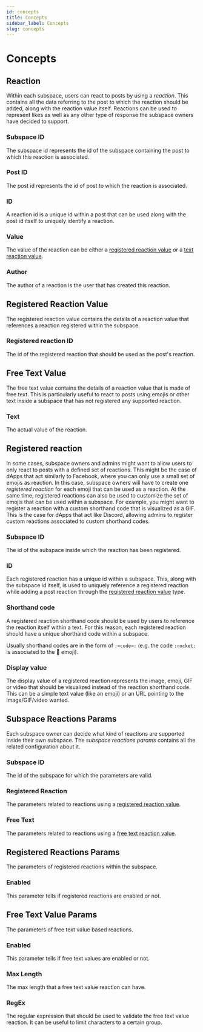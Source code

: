 ```yaml
---
id: concepts
title: Concepts
sidebar_label: Concepts
slug: concepts
---
```


# Concepts 

## Reaction
Within each subspace, users can react to posts by using a _reaction_. This contains all the data referring to the post to which the reaction should be added, along with the reaction value itself. Reactions can be used to represent likes as well as any other type of response the subspace owners have decided to support. 

### Subspace ID
The subspace id represents the id of the subspace containing the post to which this reaction is associated.

### Post ID
The post id represents the id of post to which the reaction is associated.

### ID
A reaction id is a unique id within a post that can be used along with the post id itself to uniquely identify a reaction.

### Value
The value of the reaction can be either a [registered reaction value](#registered-reaction-value) or a [text reaction value](#text-reaction-value).

### Author
The author of a reaction is the user that has created this reaction.

## Registered Reaction Value
The registered reaction value contains the details of a reaction value that references
a reaction registered within the subspace.

### Registered reaction ID
The id of the registered reaction that should be used as the post's reaction. 

## Free Text Value
The free text value contains the details of a reaction value that is made of free text. This is particularly useful to react to posts using emojis or other text inside a subspace that has not registered any supported reaction.

### Text
The actual value of the reaction.

## Registered reaction
In some cases, subspace owners and admins might want to allow users to only react to posts with a defined set of reactions. This might be the case of dApps that act similarly to Facebook, where you can only use a small set of emojis as reaction. In this case, subspace owners will have to create one _registered reaction_ for each emoji that can be used as a reaction.
At the same time, registered reactions can also be used to customize the set of emojis that can be used within a subspace. For example, you might want to register a reaction with a custom shorthand code that is visualized as a GIF. This is the case for dApps that act like Discord, allowing admins to register custom reactions associated to custom shorthand codes.

### Subspace ID
The id of the subspace inside which the reaction has been registered.

### ID 
Each registered reaction has a unique id within a subspace. This, along with the subspace id itself, is used to uniquely reference a registered reaction while adding a post reaction through the [registered reaction value](#registered-reaction-value) type.

### Shorthand code
A registered reaction shorthand code should be used by users to reference the reaction itself within a text. For this reason, each registered reaction should have a unique shorthand code within a subspace. 

Usually shorthand codes are in the form of `:<code>:` (e.g. the code `:rocket:` is associated to the :rocket: emoji). 

### Display value
The display value of a registered reaction represents the image, emoji, GIF or video that should be visualized instead of the reaction shorthand code. This can be a simple text value (like an emoji) or an URL pointing to the image/GIF/video wanted. 

## Subspace Reactions Params
Each subspace owner can decide what kind of reactions are supported inside their own subspace. The _subspace reactions params_ contains all the related configuration about it. 

### Subspace ID
The id of the subspace for which the parameters are valid.

### Registered Reaction
The parameters related to reactions using a [registered reaction value](#registered-reaction-value).

### Free Text 
The parameters related to reactions using a [free text reaction value](#free-text-reaction-value).

## Registered Reactions Params
The parameters of registered reactions within the subspace.

### Enabled
This parameter tells if registered reactions are enabled or not.

## Free Text Value Params
The parameters of free text value based reactions.

### Enabled
This parameter tells if free text values are enabled or not.

### Max Length
The max length that a free text value reaction can have.

### RegEx
The regular expression that should be used to validate the free text value reaction.
It can be useful to limit characters to a certain group.

